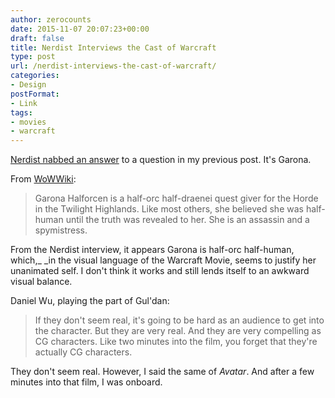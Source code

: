 ```yaml
---
author: zerocounts
date: 2015-11-07 20:07:23+00:00
draft: false
title: Nerdist Interviews the Cast of Warcraft
type: post
url: /nerdist-interviews-the-cast-of-warcraft/
categories:
- Design
postFormat:
- Link
tags:
- movies
- warcraft
---
```


[Nerdist nabbed an answer](http://nerdist.com/warcraft-cast-spills-about-the-new-trailer/) to a question in my previous post. It's Garona.

From [WoWWiki](http://wowwiki.wikia.com/wiki/Garona_Halforcen):


<blockquote>Garona Halforcen is a half-orc half-draenei quest giver for the Horde in the Twilight Highlands. Like most others, she believed she was half-human until the truth was revealed to her. She is an assassin and a spymistress.</blockquote>


From the Nerdist interview, it appears Garona is half-orc half-human, which,_ _in the visual language of the Warcraft Movie, seems to justify her unanimated self. I don't think it works and still lends itself to an awkward visual balance.

Daniel Wu, playing the part of Gul'dan:


<blockquote>If they don't seem real, it's going to be hard as an audience to get into the character. But they are very real. And they are very compelling as CG characters. Like two minutes into the film, you forget that they're actually CG characters.</blockquote>


They don't seem real. However, I said the same of _Avatar_. And after a few minutes into that film, I was onboard.
